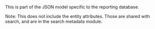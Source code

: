 This is part of the JSON model specific to the reporting database.

Note: This does not include the entity attributes. Those are shared with search, and are in
      the search metadata module.
